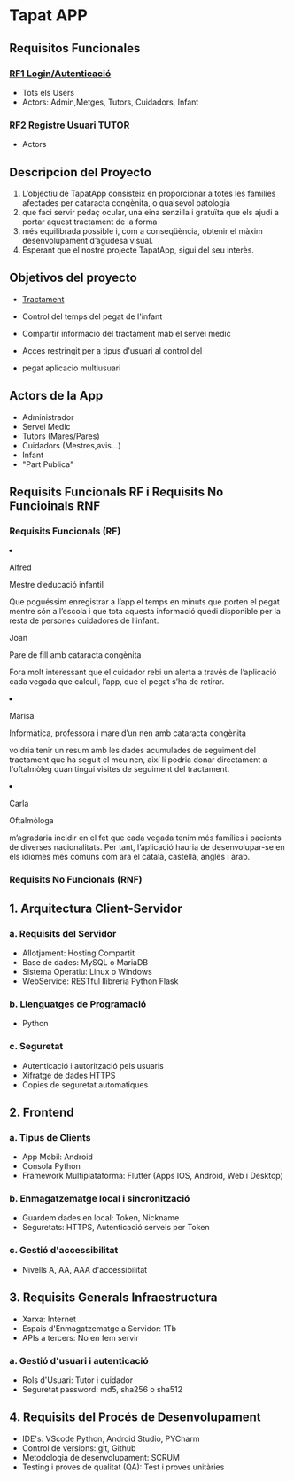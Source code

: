 



<html>


  <body>

# Tapat APP

## Requisitos Funcionales
### <u>RF1 Login/Autenticació</u>
- Tots els Users
- Actors: Admin,Metges, Tutors, Cuidadors, Infant
### RF2 Registre Usuari TUTOR
- Actors
## Descripcion del Proyecto
<ol>

  <li> L’objectiu de TapatApp consisteix en proporcionar a totes les famílies afectades per cataracta congènita, o qualsevol patologia</li>
  <li> que faci servir pedaç ocular, una eina senzilla i gratuïta que els ajudi a portar aquest tractament de la forma</li>
  <li>més equilibrada possible i, com a conseqüència, obtenir el màxim desenvolupament d’agudesa visual.</li>

  <li>Esperant que el nostre projecte TapatApp, sigui del seu interès.</li>
</ol>

## Objetivos del proyecto

-    <u> Tractament </u>

- Control del temps del pegat de l'infant
- Compartir informacio del tractament mab el servei medic
- Acces restringit per a tipus d'usuari al control del
-  pegat aplicacio multiusuari

## Actors de la App

- Administrador
- Servei Medic
- Tutors (Mares/Pares)
- Cuidadors (Mestres,avis...)
- Infant
- "Part Publica"



## Requisits Funcionals RF i Requisits No Funcioinals RNF

### Requisits Funcionals (RF)

  <li>	<p> Alfred</p>
        <p>Mestre d’educació infantil</p>
        <p>Que poguéssim enregistrar a l’app el temps en minuts que porten el pegat mentre són a l’escola i que tota aquesta informació quedi
           disponible per la resta de persones
           cuidadores de l’infant.</p>
  </li>

  <li->	<p> Joan</p>
        <p>Pare de fill amb cataracta congènita</p>
        <p>Fora molt interessant que el cuidador rebi un alerta a través de l’aplicació cada vegada que calculi, l’app, que el pegat s’ha
            de retirar.</p>
  </li>

  <li> <p>	Marisa</p>
       <p>Informàtica, professora i mare d’un nen amb cataracta congènita</p>
       <p>voldria tenir un resum amb les dades acumulades de seguiment del tractament que ha seguit el meu nen, així li podria donar
          directament a l'oftalmòleg quan tingui visites de seguiment del tractament.</p>
  </li>

  <li> <p>	Carla</p>
       <p>Oftalmòloga</p>
       <p>m’agradaria incidir en el fet que cada vegada tenim més famílies i pacients de diverses nacionalitats. Per tant, l’aplicació
          hauria de desenvolupar-se en els idiomes més comuns com ara el català, castellà, anglès i àrab.</p>
  </li>


### Requisits No Funcionals (RNF)
  
## 1. Arquitectura Client-Servidor
  
### a. Requisits del Servidor
  
  
  <ul>
	<li> Allotjament: Hosting Compartit</li>
	<li> Base de dades: MySQL o MariaDB</li>
	<li> Sistema Operatiu: Linux o Windows</li>
	<li> WebService: RESTful llibreria Python Flask</li>
  </ul>

### b. Llenguatges de Programació
  
  - Python
 
 
### c. Seguretat


  <ul>
	<li> Autenticació i autorització pels usuaris</li>
	<li> Xifratge de dades HTTPS </li>
	<li> Copies de seguretat automatiques</li>
  </ul>

## 2. Frontend

### a. Tipus de Clients

 <ul>
	<li> App Mobil: Android</li>
	<li> Consola Python</li>
	<li> Framework Multiplataforma: Flutter (Apps IOS, Android, Web i Desktop)</li>
 </ul>
 
### b. Enmagatzematge local i sincronització

 <ul>
	<li> Guardem dades en local: Token, Nickname </li>
	<li> Seguretats: HTTPS, Autenticació serveis per Token </li>

 </ul>

### c. Gestió d'accessibilitat
 <ul>
	<li> Nivells A, AA, AAA d'accessibilitat</li>
 </ul>

## 3. Requisits Generals Infraestructura

 <ul>
  <li> Xarxa: Internet</li>
  <li> Espais d'Enmagatzematge a Servidor: 1Tb</li>
  <li> APIs a tercers: No en fem servir</li>
 </ul>

### a. Gestió d'usuari i autenticació

 <ul>
  <li> Rols d'Usuari: Tutor i cuidador </li>
  <li> Seguretat password: md5, sha256 o sha512 </li>

 </ul>

## 4. Requisits del Procés de Desenvolupament

 <ul>
  <li> IDE's: VScode Python, Android Studio, PYCharm </li>
  <li> Control de versions: git, Github </li>
  <li> Metodologia de desenvolupament: SCRUM</li>
  <li> Testing i proves de qualitat (QA): Test i proves unitàries</li>


 </ul>






  </body>

</html>

